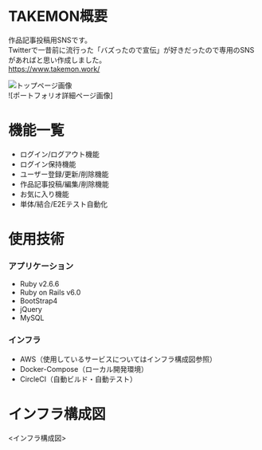 # TAKEMON概要

作品記事投稿用SNSです。  
Twitterで一昔前に流行った「バズったので宣伝」が好きだったので専用のSNSがあればと思い作成しました。  
https://www.takemon.work/

![トップページ画像](https://github.com/2suke/takemon/readme/topmenu.jpg)    
![ポートフォリオ詳細ページ画像]  

# 機能一覧

- ログイン/ログアウト機能
- ログイン保持機能
- ユーザー登録/更新/削除機能
- 作品記事投稿/編集/削除機能
- お気に入り機能
- 単体/結合/E2Eテスト自動化

# 使用技術

### アプリケーション

- Ruby v2.6.6
- Ruby on Rails v6.0
- BootStrap4
- jQuery
- MySQL

### インフラ

- AWS（使用しているサービスについてはインフラ構成図参照）
- Docker-Compose（ローカル開発環境）
- CircleCI（自動ビルド・自動テスト）

# インフラ構成図

<インフラ構成図>
